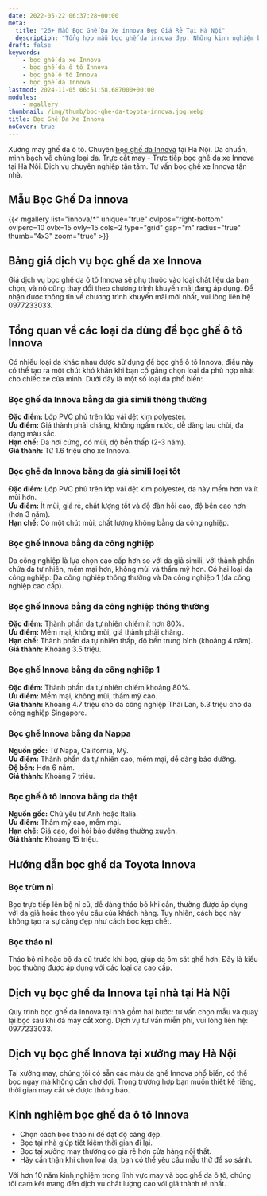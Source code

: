 ```yaml
---
date: 2022-05-22 06:37:28+00:00
meta:
  title: "26+ Mẫu Bọc Ghế Da Xe innova Đẹp Giá Rẻ Tại Hà Nội"
  description: "Tổng hợp mẫu bọc ghế da innova đẹp. Những kinh nghiệm bọc ghế ô tô innova. Chương trình khuyến mãi bọc ghế Toyota innova. Bảng giá bọc ghế da xe innova. Chương trình khuyến mãi bọc ghế"
draft: false
keywords:
    - bọc ghế da xe Innova
    - bọc ghế da ô tô Innova
    - bọc ghế ô tô Innova
    - bọc ghế da Innova
lastmod: 2024-11-05 06:51:58.687000+00:00
modules:
    - mgallery
thumbnail: /img/thumb/boc-ghe-da-toyota-innova.jpg.webp
title: Bọc Ghế Da Xe Innova
noCover: true
---
```


Xưởng may ghế da ô tô. Chuyên [bọc ghế da Innova](https://bocgheoto.vn/toyota/boc-ghe-da-xe-innova.html/) tại Hà Nội. Da chuẩn, minh bạch về chủng loại da. Trực cắt may - Trực tiếp bọc ghế da xe Innova tại Hà Nội. Dịch vụ chuyên nghiệp tận tâm. Tư vấn bọc ghế xe Innova tận nhà.

## Mẫu Bọc Ghế Da innova
{{< mgallery list="innova/*" unique="true" ovlpos="right-bottom" ovlperc=10 ovlx=15 ovly=15 cols=2 type="grid" gap="m" radius="true" thumb="4x3" zoom="true" >}}


## Bảng giá dịch vụ bọc ghế da xe Innova

Giá dịch vụ bọc ghế da ô tô Innova sẽ phụ thuộc vào loại chất liệu da bạn chọn, và nó cũng thay đổi theo chương trình khuyến mãi đang áp dụng. Để nhận được thông tin về chương trình khuyến mãi mới nhất, vui lòng liên hệ 0977233033.

## Tổng quan về các loại da dùng để bọc ghế ô tô Innova

Có nhiều loại da khác nhau được sử dụng để bọc ghế ô tô Innova, điều này có thể tạo ra một chút khó khăn khi bạn cố gắng chọn loại da phù hợp nhất cho chiếc xe của mình. Dưới đây là một số loại da phổ biến:

### Bọc ghế da Innova bằng da giả simili thông thường

**Đặc điểm:** Lớp PVC phủ trên lớp vải dệt kim polyester.  
**Ưu điểm:** Giá thành phải chăng, không ngấm nước, dễ dàng lau chùi, đa dạng màu sắc.  
**Hạn chế:** Da hơi cứng, có mùi, độ bền thấp (2-3 năm).  
**Giá thành:** Từ 1.6 triệu cho xe Innova.

### Bọc ghế da Innova bằng da giả simili loại tốt

**Đặc điểm:** Lớp PVC phủ trên lớp vải dệt kim polyester, da này mềm hơn và ít mùi hơn.  
**Ưu điểm:** Ít mùi, giá rẻ, chất lượng tốt và độ đàn hồi cao, độ bền cao hơn (hơn 3 năm).  
**Hạn chế:** Có một chút mùi, chất lượng không bằng da công nghiệp.

### Bọc ghế Innova bằng da công nghiệp

Da công nghiệp là lựa chọn cao cấp hơn so với da giả simili, với thành phần chứa da tự nhiên, mềm mại hơn, không mùi và thẩm mỹ hơn. Có hai loại da công nghiệp: Da công nghiệp thông thường và Da công nghiệp 1 (da công nghiệp cao cấp).

### Bọc ghế Innova bằng da công nghiệp thông thường

**Đặc điểm:** Thành phần da tự nhiên chiếm ít hơn 80%.  
**Ưu điểm:** Mềm mại, không mùi, giá thành phải chăng.  
**Hạn chế:** Thành phần da tự nhiên thấp, độ bền trung bình (khoảng 4 năm).  
**Giá thành:** Khoảng 3.5 triệu.

### Bọc ghế Innova bằng da công nghiệp 1

**Đặc điểm:** Thành phần da tự nhiên chiếm khoảng 80%.  
**Ưu điểm:** Mềm mại, không mùi, thẩm mỹ cao.  
**Giá thành:** Khoảng 4.7 triệu cho da công nghiệp Thái Lan, 5.3 triệu cho da công nghiệp Singapore.

### Bọc ghế Innova bằng da Nappa

**Nguồn gốc:** Từ Napa, California, Mỹ.  
**Ưu điểm:** Thành phần da tự nhiên cao, mềm mại, dễ dàng bảo dưỡng.  
**Độ bền:** Hơn 6 năm.  
**Giá thành:** Khoảng 7 triệu.

### Bọc ghế ô tô Innova bằng da thật

**Nguồn gốc:** Chủ yếu từ Anh hoặc Italia.  
**Ưu điểm:** Thẩm mỹ cao, mềm mại.  
**Hạn chế:** Giá cao, đòi hỏi bảo dưỡng thường xuyên.  
**Giá thành:** Khoảng 15 triệu.

## Hướng dẫn bọc ghế da Toyota Innova

### Bọc trùm nỉ

Bọc trực tiếp lên bộ nỉ cũ, dễ dàng tháo bỏ khi cần, thường được áp dụng với da giả hoặc theo yêu cầu của khách hàng. Tuy nhiên, cách bọc này không tạo ra sự căng đẹp như cách bọc kẹp chết.

### Bọc tháo nỉ

Tháo bộ nỉ hoặc bộ da cũ trước khi bọc, giúp da ôm sát ghế hơn. Đây là kiểu bọc thường được áp dụng với các loại da cao cấp.

## Dịch vụ bọc ghế da Innova tại nhà tại Hà Nội

Quy trình bọc ghế da Innova tại nhà gồm hai bước: tư vấn chọn mẫu và quay lại bọc sau khi đã may cắt xong. Dịch vụ tư vấn miễn phí, vui lòng liên hệ: 0977233033.

## Dịch vụ bọc ghế Innova tại xưởng may Hà Nội

Tại xưởng may, chúng tôi có sẵn các màu da ghế Innova phổ biến, có thể bọc ngay mà không cần chờ đợi. Trong trường hợp bạn muốn thiết kế riêng, thời gian may cắt sẽ được thông báo.

## Kinh nghiệm bọc ghế da ô tô Innova

- Chọn cách bọc tháo nỉ để đạt độ căng đẹp.
- Bọc tại nhà giúp tiết kiệm thời gian đi lại.
- Bọc tại xưởng may thường có giá rẻ hơn cửa hàng nội thất.
- Hãy cẩn thận khi chọn loại da, bạn có thể yêu cầu mẫu thử để so sánh.

Với hơn 10 năm kinh nghiệm trong lĩnh vực may và bọc ghế da ô tô, chúng tôi cam kết mang đến dịch vụ chất lượng cao với giá thành rẻ nhất.